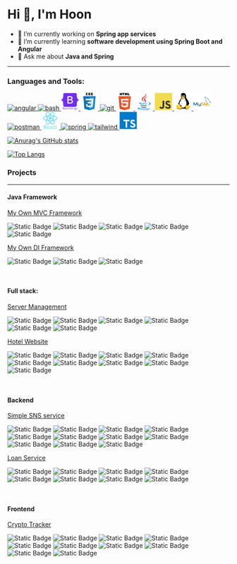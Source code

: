 <h1 align="left">Hi 👋, I'm Hoon</h1>

- 🔭 I’m currently working on **Spring app services**
- 🌱 I’m currently learning **software development using Spring Boot and Angular**
- 💬 Ask me about **Java and Spring**



<hr />

<h3 align="left">Languages and Tools:</h3>
<p align="left"> <a href="https://angular.io" target="_blank" rel="noreferrer"> <img src="https://angular.io/assets/images/logos/angular/angular.svg" alt="angular" width="40" height="40"/> </a> <a href="https://www.gnu.org/software/bash/" target="_blank" rel="noreferrer"> <img src="https://www.vectorlogo.zone/logos/gnu_bash/gnu_bash-icon.svg" alt="bash" width="40" height="40"/> </a> <a href="https://getbootstrap.com" target="_blank" rel="noreferrer"> <img src="https://raw.githubusercontent.com/devicons/devicon/master/icons/bootstrap/bootstrap-plain-wordmark.svg" alt="bootstrap" width="40" height="40"/> </a> <a href="https://www.w3schools.com/css/" target="_blank" rel="noreferrer"> <img src="https://raw.githubusercontent.com/devicons/devicon/master/icons/css3/css3-original-wordmark.svg" alt="css3" width="40" height="40"/> </a> <a href="https://git-scm.com/" target="_blank" rel="noreferrer"> <img src="https://www.vectorlogo.zone/logos/git-scm/git-scm-icon.svg" alt="git" width="40" height="40"/> </a> <a href="https://www.w3.org/html/" target="_blank" rel="noreferrer"> <img src="https://raw.githubusercontent.com/devicons/devicon/master/icons/html5/html5-original-wordmark.svg" alt="html5" width="40" height="40"/> </a> <a href="https://www.java.com" target="_blank" rel="noreferrer"> <img src="https://raw.githubusercontent.com/devicons/devicon/master/icons/java/java-original.svg" alt="java" width="40" height="40"/> </a> <a href="https://developer.mozilla.org/en-US/docs/Web/JavaScript" target="_blank" rel="noreferrer"> <img src="https://raw.githubusercontent.com/devicons/devicon/master/icons/javascript/javascript-original.svg" alt="javascript" width="40" height="40"/> </a> <a href="https://www.linux.org/" target="_blank" rel="noreferrer"> <img src="https://raw.githubusercontent.com/devicons/devicon/master/icons/linux/linux-original.svg" alt="linux" width="40" height="40"/> </a> <a href="https://www.mysql.com/" target="_blank" rel="noreferrer"> <img src="https://raw.githubusercontent.com/devicons/devicon/master/icons/mysql/mysql-original-wordmark.svg" alt="mysql" width="40" height="40"/> </a> <a href="https://postman.com" target="_blank" rel="noreferrer"> <img src="https://www.vectorlogo.zone/logos/getpostman/getpostman-icon.svg" alt="postman" width="40" height="40"/> </a> <a href="https://reactjs.org/" target="_blank" rel="noreferrer"> <img src="https://raw.githubusercontent.com/devicons/devicon/master/icons/react/react-original-wordmark.svg" alt="react" width="40" height="40"/> </a> <a href="https://spring.io/" target="_blank" rel="noreferrer"> <img src="https://www.vectorlogo.zone/logos/springio/springio-icon.svg" alt="spring" width="40" height="40"/> </a> <a href="https://tailwindcss.com/" target="_blank" rel="noreferrer"> <img src="https://www.vectorlogo.zone/logos/tailwindcss/tailwindcss-icon.svg" alt="tailwind" width="40" height="40"/> </a> <a href="https://www.typescriptlang.org/" target="_blank" rel="noreferrer"> <img src="https://raw.githubusercontent.com/devicons/devicon/master/icons/typescript/typescript-original.svg" alt="typescript" width="40" height="40"/> </a> </p>

[![Anurag's GitHub stats](https://github-readme-stats.vercel.app/api?username=hoon0661&theme=cobalt)](https://github.com/anuraghazra/github-readme-stats)

[![Top Langs](https://github-readme-stats.vercel.app/api/top-langs/?username=hoon0661&layout=compact)](https://github.com/anuraghazra/github-readme-stats)

<h3 align="left">Projects</h3>
<hr />

<h4 align="left">Java Framework</h3>

<a href="https://github.com/hoon0661/java-my-own-MVC-framework">My Own MVC Framework</a>

![Static Badge](https://img.shields.io/badge/Java-blue)
![Static Badge](https://img.shields.io/badge/Gradle-blue)
![Static Badge](https://img.shields.io/badge/Tomcat-blue)
![Static Badge](https://img.shields.io/badge/Servlet-blue)
![Static Badge](https://img.shields.io/badge/Reflections-blue)

<a href="https://github.com/hoon0661/java-my-own-DI-framework">My Own DI Framework</a>

![Static Badge](https://img.shields.io/badge/Java-blue)
![Static Badge](https://img.shields.io/badge/Gradle-blue)
![Static Badge](https://img.shields.io/badge/Reflections-blue)

<br />

<h4 align="left">Full stack:</h3>

<a href="https://github.com/hoon0661/my-social-app">Server Management</a>

![Static Badge](https://img.shields.io/badge/SpringBoot-blue)
![Static Badge](https://img.shields.io/badge/SpringWeb-blue)
![Static Badge](https://img.shields.io/badge/SpringDataJPA-blue)
![Static Badge](https://img.shields.io/badge/Gradle-blue)
![Static Badge](https://img.shields.io/badge/MySQL-blue)
![Static Badge](https://img.shields.io/badge/Angular-blue)

<a href="https://github.com/hoon0661/my-hotel-app">Hotel Website</a>

![Static Badge](https://img.shields.io/badge/SpringBoot-blue)
![Static Badge](https://img.shields.io/badge/SpringWeb-blue)
![Static Badge](https://img.shields.io/badge/SpringSecurity-blue)
![Static Badge](https://img.shields.io/badge/Gradle-blue)
![Static Badge](https://img.shields.io/badge/JWT-blue)
![Static Badge](https://img.shields.io/badge/SpringDataJPA-blue)
![Static Badge](https://img.shields.io/badge/MySQL-blue)
![Static Badge](https://img.shields.io/badge/React-blue)
![Static Badge](https://img.shields.io/badge/Bootstrap-blue)

<br />

<h4 align="left">Backend</h3>

<a href="https://github.com/hoon0661/spring-boot-simple-sns-service">Simple SNS service</a>

![Static Badge](https://img.shields.io/badge/SpringBoot-blue)
![Static Badge](https://img.shields.io/badge/SpringWeb-blue)
![Static Badge](https://img.shields.io/badge/SpringSecurity-blue)
![Static Badge](https://img.shields.io/badge/Gradle-blue)
![Static Badge](https://img.shields.io/badge/JWT-blue)
![Static Badge](https://img.shields.io/badge/SpringDataJPA-blue)
![Static Badge](https://img.shields.io/badge/MySQL-blue)
![Static Badge](https://img.shields.io/badge/JUnit-blue)
![Static Badge](https://img.shields.io/badge/Mockito-blue)
![Static Badge](https://img.shields.io/badge/Redis-blue)
![Static Badge](https://img.shields.io/badge/SSE-blue)

<a href="https://github.com/hoon0661/spring-boot-loan-server">Loan Service</a>

![Static Badge](https://img.shields.io/badge/SpringBoot-blue)
![Static Badge](https://img.shields.io/badge/SpringWeb-blue)
![Static Badge](https://img.shields.io/badge/SpringDataJPA-blue)
![Static Badge](https://img.shields.io/badge/Gradle-blue)
![Static Badge](https://img.shields.io/badge/MySQL-blue)
![Static Badge](https://img.shields.io/badge/JUnit-blue)
![Static Badge](https://img.shields.io/badge/Mockito-blue)
![Static Badge](https://img.shields.io/badge/FileStorage-blue)

<br />

<h4 align="left">Frontend</h3>

<a href="https://github.com/hoon0661/CoinZone">Crypto Tracker</a>

![Static Badge](https://img.shields.io/badge/React-blue)
![Static Badge](https://img.shields.io/badge/Typescript-blue)
![Static Badge](https://img.shields.io/badge/Recoil-blue)
![Static Badge](https://img.shields.io/badge/ReactQuery-blue)
![Static Badge](https://img.shields.io/badge/StyledComponents-blue)
![Static Badge](https://img.shields.io/badge/HTML-blue)
![Static Badge](https://img.shields.io/badge/CSS-blue)
![Static Badge](https://img.shields.io/badge/ApexCharts-blue)
![Static Badge](https://img.shields.io/badge/DataVisualization-blue)
![Static Badge](https://img.shields.io/badge/ResponsiveView-blue)




